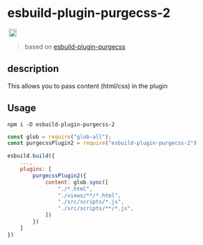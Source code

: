 # esbuild-plugin-purgecss-2

 <a href='https://www.npmjs.com/package/esbuild-plugin-purgecss-2' style='margin: 0 0.2rem;' />
    <img src='https://img.shields.io/npm/v/esbuild-plugin-purgecss-2' alt='npm version' height='18'>
  </a>

> based on [esbuild-plugin-purgecss](https://github.com/GitHubJiKe/esbuild-plugin-purgecss)

## description

This allows you to pass content (html/css) in the plugin

## Usage

```shell
npm i -D esbuild-plugin-purgecss-2

```

```javascript
const glob = require("glob-all");
const purgecssPlugin2 = require("esbuild-plugin-purgecss-2")

esbuild.build({
    ...,
    plugins: [
        purgecssPlugin2({
            content: glob.sync([
                "./*.html",
                "./views/**/*.html",
                "./src/scripts/*.js",
                "./src/scripts/**/*.js",
            ])
        })
    ]
})
```
